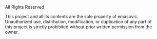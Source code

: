 All Rights Reserved

This project and all its contents are the sole property of emasovic. Unauthorized use, distribution, modification, or duplication of any part of this project is strictly prohibited without prior written permission from the owner.
